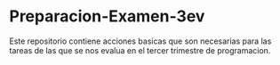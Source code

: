 # Preparacion-Examen-3ev

Este repositorio contiene acciones basicas que son necesarias para las tareas de las que se nos evalua en el tercer trimestre de programacion.
